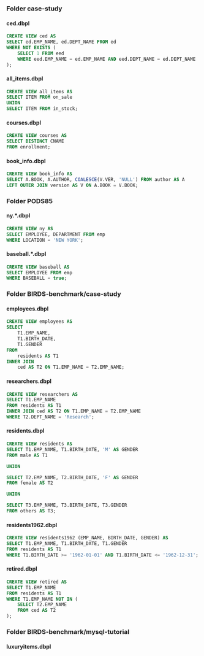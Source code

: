 ### Folder case-study
#### ced.dbpl
```SQL
CREATE VIEW ced AS
SELECT ed.EMP_NAME, ed.DEPT_NAME FROM ed
WHERE NOT EXISTS (
    SELECT 1 FROM eed
    WHERE eed.EMP_NAME = ed.EMP_NAME AND eed.DEPT_NAME = ed.DEPT_NAME
);
```

#### all_items.dbpl
```SQL
CREATE VIEW all_items AS
SELECT ITEM FROM on_sale
UNION
SELECT ITEM FROM in_stock;
```

#### courses.dbpl
```SQL
CREATE VIEW courses AS
SELECT DISTINCT CNAME
FROM enrollment;
```

#### book_info.dbpl
```SQL
CREATE VIEW book_info AS
SELECT A.BOOK, A.AUTHOR, COALESCE(V.VER, 'NULL') FROM author AS A
LEFT OUTER JOIN version AS V ON A.BOOK = V.BOOK;
```

### Folder PODS85
#### ny.*.dbpl
```SQL
CREATE VIEW ny AS
SELECT EMPLOYEE, DEPARTMENT FROM emp
WHERE LOCATION = 'NEW YORK';
```

#### baseball.*.dbpl
```SQL
CREATE VIEW baseball AS
SELECT EMPLOYEE FROM emp
WHERE BASEBALL = true;
```

### Folder BIRDS-benchmark/case-study
#### employees.dbpl
```SQL
CREATE VIEW employees AS
SELECT
    T1.EMP_NAME,
    T1.BIRTH_DATE,
    T1.GENDER
FROM
    residents AS T1
INNER JOIN
    ced AS T2 ON T1.EMP_NAME = T2.EMP_NAME;
```

#### researchers.dbpl
```SQL
CREATE VIEW researchers AS
SELECT T1.EMP_NAME
FROM residents AS T1
INNER JOIN ced AS T2 ON T1.EMP_NAME = T2.EMP_NAME
WHERE T2.DEPT_NAME = 'Research';
```

#### residents.dbpl
```SQL
CREATE VIEW residents AS
SELECT T1.EMP_NAME, T1.BIRTH_DATE, 'M' AS GENDER
FROM male AS T1

UNION

SELECT T2.EMP_NAME, T2.BIRTH_DATE, 'F' AS GENDER
FROM female AS T2

UNION

SELECT T3.EMP_NAME, T3.BIRTH_DATE, T3.GENDER
FROM others AS T3;
```

#### residents1962.dbpl
```SQL
CREATE VIEW residents1962 (EMP_NAME, BIRTH_DATE, GENDER) AS
SELECT T1.EMP_NAME, T1.BIRTH_DATE, T1.GENDER
FROM residents AS T1
WHERE T1.BIRTH_DATE >= '1962-01-01' AND T1.BIRTH_DATE <= '1962-12-31';
```

#### retired.dbpl
```SQL
CREATE VIEW retired AS
SELECT T1.EMP_NAME
FROM residents AS T1
WHERE T1.EMP_NAME NOT IN (
    SELECT T2.EMP_NAME
    FROM ced AS T2
);
```

### Folder BIRDS-benchmark/mysql-tutorial
#### luxuryitems.dbpl
```SQL

```